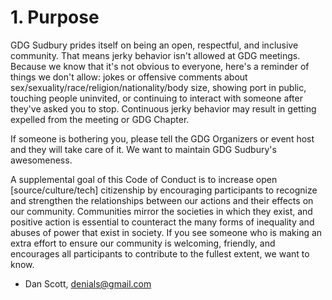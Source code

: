 # 1. Purpose

GDG Sudbury prides itself on being an open, respectful, and inclusive community. That means jerky behavior isn't allowed at GDG meetings. Because we know that it's not obvious to everyone, here's a reminder of things we don't allow: jokes or offensive comments about sex/sexuality/race/religion/nationality/body size, showing port in public, touching people uninvited, or continuing to interact with someone after they've asked you to stop. Continuous jerky behavior may result in getting expelled from the meeting or GDG Chapter. 

If someone is bothering you, please tell the GDG Organizers or event host and they will take care of it. We want to maintain GDG Sudbury's awesomeness.
<br/>

A supplemental goal of this Code of Conduct is to increase open [source/culture/tech] citizenship by encouraging participants to recognize and strengthen the relationships between our actions and their effects on our community. Communities mirror the societies in which they exist, and positive action is essential to counteract the many forms of inequality and abuses of power that exist in society. If you see someone who is making an extra effort to ensure our community is welcoming, friendly, and encourages all participants to contribute to the fullest extent, we want to know.

- Dan Scott, [denials@gmail.com](mailto:denials@gmail.com)
